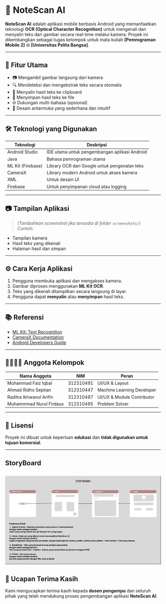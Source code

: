 # 📱 NoteScan AI

**NoteScan AI** adalah aplikasi mobile berbasis Android yang memanfaatkan teknologi **OCR (Optical Character Recognition)** untuk mengenali dan menyalin teks dari gambar secara real-time melalui kamera. Proyek ini dikembangkan sebagai tugas kelompok untuk mata kuliah **[Pemrograman Mobile 2]** di **[Universitas Pelita Bangsa]**.

---

## 🚀 Fitur Utama

- 📷 Mengambil gambar langsung dari kamera
- 🔍 Mendeteksi dan mengekstrak teks secara otomatis
- 📝 Menyalin hasil teks ke clipboard
- 💾 Menyimpan hasil teks ke file
- 🌐 Dukungan multi-bahasa (opsional)
- 🎨 Desain antarmuka yang sederhana dan intuitif

---

## 🛠️ Teknologi yang Digunakan

| Teknologi         | Deskripsi                                     |
| ----------------- | --------------------------------------------- |
| Android Studio    | IDE utama untuk pengembangan aplikasi Android |
| Java      | Bahasa pemrograman utama                      |
| ML Kit (Firebase) | Library OCR dari Google untuk pengenalan teks |
| CameraX           | Library modern Android untuk akses kamera     |
| XML               | Untuk desain UI                               |
| Firebase          | Untuk penyimpanan cloud atau logging          |

---

## 📷 Tampilan Aplikasi

> _(Tambahkan screenshot jika tersedia di folder `screenshots/`)_  
> Contoh:

- Tampilan kamera
- Hasil teks yang dikenali
- Halaman hasil dan simpan

---

## ⚙️ Cara Kerja Aplikasi

1. Pengguna membuka aplikasi dan mengakses kamera.
2. Gambar diproses menggunakan **ML Kit OCR**.
3. Teks yang dikenali ditampilkan secara langsung di layar.
4. Pengguna dapat **menyalin** atau **menyimpan** hasil teks.

---

## 📚 Referensi

- [ML Kit: Text Recognition](https://developers.google.com/ml-kit/vision/text-recognition)
- [CameraX Documentation](https://developer.android.com/training/camerax)
- [Android Developers Guide](https://developer.android.com/guide)

---

## 👨‍👩‍👧‍👦 Anggota Kelompok

| Nama Anggota | NIM        | Peran                 |
| ------------ | ---------- | --------------------- |
| Muhammad Faiz Iqbal       | 312310491 | UI/UX & Layout        |
| Ahmad Ridho Septian       | 312310447 | Machine Learning Developer         |
| Raditra Ikhwanul Arifin       | 312310487 | UI/UX & Module Contributor       |
| Muhammmad Nurul Firdaus       | 312310495 | Problem Solver |

---

## 📄 Lisensi

Proyek ini dibuat untuk keperluan **edukasi** dan **tidak digunakan untuk tujuan komersial**.

---

## StoryBoard
![alt text](image/StoryBoard.png)
---

## 🙏 Ucapan Terima Kasih

Kami mengucapkan terima kasih kepada **dosen pengampu** dan seluruh pihak yang telah mendukung proses pengembangan aplikasi **NoteScan AI**.
